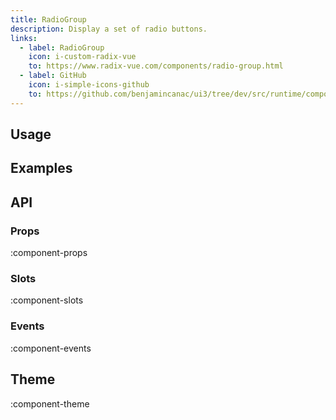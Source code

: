 ```yaml
---
title: RadioGroup
description: Display a set of radio buttons.
links:
  - label: RadioGroup
    icon: i-custom-radix-vue
    to: https://www.radix-vue.com/components/radio-group.html
  - label: GitHub
    icon: i-simple-icons-github
    to: https://github.com/benjamincanac/ui3/tree/dev/src/runtime/components/RadioGroup.vue
---
```


## Usage

## Examples

## API

### Props

:component-props

### Slots

:component-slots

### Events

:component-events

## Theme

:component-theme
